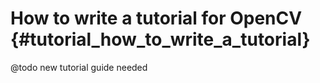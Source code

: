 How to write a tutorial for OpenCV {#tutorial_how_to_write_a_tutorial}
==================================
@todo new tutorial guide needed
